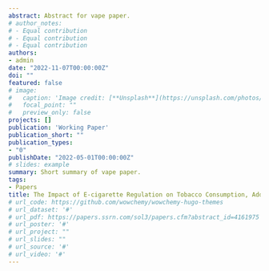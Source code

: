 ```yaml
---
abstract: Abstract for vape paper.
# author_notes:
# - Equal contribution
# - Equal contribution
# - Equal contribution
authors:
- admin
date: "2022-11-07T00:00:00Z"
doi: ""
featured: false
# image:
#   caption: 'Image credit: [**Unsplash**](https://unsplash.com/photos/s9CC2SKySJM)'
#   focal_point: ""
#   preview_only: false
projects: []
publication: 'Working Paper'
publication_short: ""
publication_types:
- "0"
publishDate: "2022-05-01T00:00:00Z"
# slides: example
summary: Short summary of vape paper.
tags:
- Papers
title: The Impact of E-cigarette Regulation on Tobacco Consumption, Addiction, and Health
# url_code: https://github.com/wowchemy/wowchemy-hugo-themes
# url_dataset: '#'
# url_pdf: https://papers.ssrn.com/sol3/papers.cfm?abstract_id=4161975
# url_poster: '#'
# url_project: ""
# url_slides: ""
# url_source: '#'
# url_video: '#'
---
```



